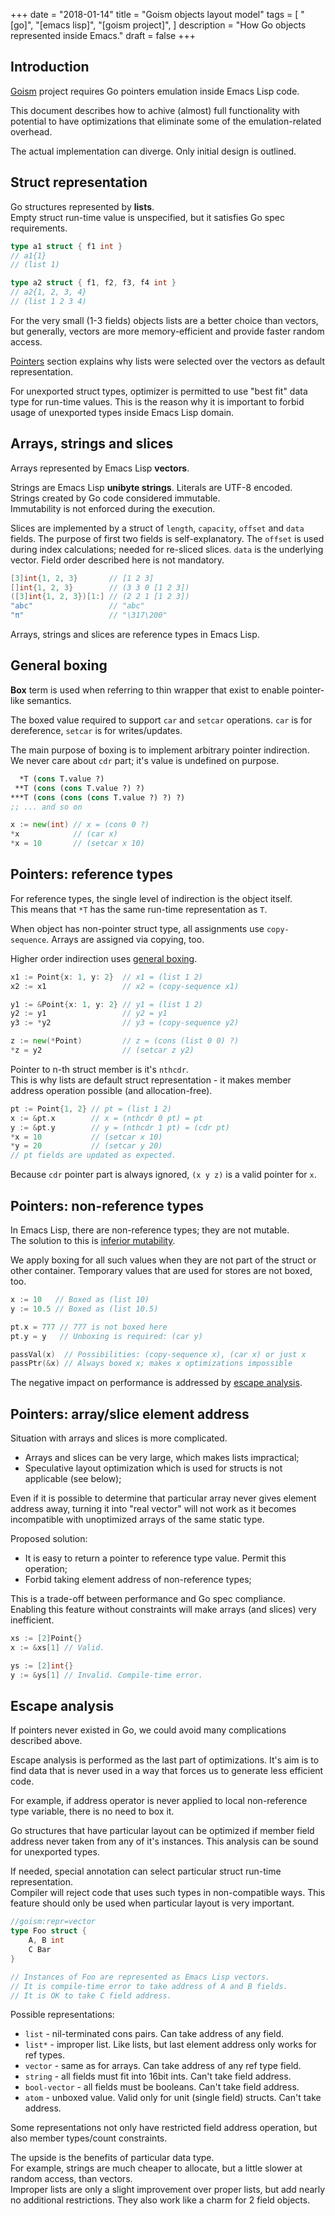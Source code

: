 +++
date = "2018-01-14"
title = "Goism objects layout model"
tags = [
    "[go]",
    "[emacs lisp]",
    "[goism project]",
]
description = "How Go objects represented inside Emacs."
draft = false
+++

## Introduction

[Goism](https://github.com/Quasilyte/goism) project requires Go pointers
emulation inside Emacs Lisp code.

This document describes how to achive (almost) full functionality with
potential to have optimizations that eliminate some of the
emulation-related overhead.

The actual implementation can diverge.
Only initial design is outlined.

## Struct representation

Go structures represented by **lists**.  
Empty struct run-time value is unspecified, but it satisfies Go spec requirements.

```go
type a1 struct { f1 int }
// a1{1}
// (list 1)

type a2 struct { f1, f2, f3, f4 int }
// a2{1, 2, 3, 4}
// (list 1 2 3 4)
```

For the very small (1-3 fields) objects lists are a better choice than vectors,
but generally, vectors are more memory-efficient and provide faster random access.

[Pointers](#pointers) section explains why lists were selected over the vectors
as default representation.

For unexported struct types, optimizer is permitted to use "best fit" data type
for run-time values.
This is the reason why it is important to forbid usage of unexported types inside
Emacs Lisp domain.

## Arrays, strings and slices

Arrays represented by Emacs Lisp **vectors**.

Strings are Emacs Lisp **unibyte strings**. Literals are UTF-8 encoded.  
Strings created by Go code considered immutable.  
Immutability is not enforced during the execution.

Slices are implemented by a struct of `length`, `capacity`, `offset` and `data` fields.
The purpose of first two fields is self-explanatory.
The `offset` is used during index calculations; needed for re-sliced slices.
`data` is the underlying vector. 
Field order described here is not mandatory.

```go
[3]int{1, 2, 3}       // [1 2 3]
[]int{1, 2, 3}        // (3 3 0 [1 2 3])
([3]int{1, 2, 3})[1:] // (2 2 1 [1 2 3])
"abc"                 // "abc"
"π"                   // "\317\200"
```

Arrays, strings and slices are reference types in Emacs Lisp.

## General boxing

**Box** term is used when referring to thin wrapper that exist to enable 
pointer-like semantics.

The boxed value required to support `car` and `setcar` operations.
`car` is for dereference, `setcar` is for writes/updates.

The main purpose of boxing is to implement arbitrary pointer indirection.  
We never care about `cdr` part; it's value is undefined on purpose.

```lisp
  *T (cons T.value ?)
 **T (cons (cons T.value ?) ?)
***T (cons (cons (cons T.value ?) ?) ?)
;; ... and so on
```

```go
x := new(int) // x = (cons 0 ?)
*x            // (car x)
*x = 10       // (setcar x 10)
```

## Pointers: reference types

For reference types, the single level of indirection is the object itself.  
This means that `*T` has the same run-time representation as `T`.

When object has non-pointer struct type, all assignments use `copy-sequence`.
Arrays are assigned via copying, too.

Higher order indirection uses [general boxing](#general-boxing).

```go
x1 := Point{x: 1, y: 2}  // x1 = (list 1 2)
x2 := x1                 // x2 = (copy-sequence x1)

y1 := &Point{x: 1, y: 2} // y1 = (list 1 2)
y2 := y1                 // y2 = y1
y3 := *y2                // y3 = (copy-sequence y2)

z := new(*Point)         // z = (cons (list 0 0) ?)
*z = y2                  // (setcar z y2)
```

Pointer to n-th struct member is it's `nthcdr`.  
This is why lists are default struct representation - it makes
member address operation possible (and allocation-free).

```go
pt := Point{1, 2} // pt = (list 1 2)
x := &pt.x        // x = (nthcdr 0 pt) = pt
y := &pt.y        // y = (nthcdr 1 pt) = (cdr pt)
*x = 10           // (setcar x 10)
*y = 20           // (setcar y 20)
// pt fields are updated as expected.
```

Because `cdr` pointer part is always ignored, `(x y z)` is a valid pointer for `x`.

## Pointers: non-reference types

In Emacs Lisp, there are non-reference types; they are not mutable.  
The solution to this is [inferior mutability](https://ricardomartins.cc/2016/06/08/interior-mutability).

We apply boxing for all such values when they are not part of the struct
or other container.
Temporary values that are used for stores are not boxed, too.

```go
x := 10   // Boxed as (list 10)
y := 10.5 // Boxed as (list 10.5)

pt.x = 777 // 777 is not boxed here
pt.y = y   // Unboxing is required: (car y)

passVal(x)  // Possibilities: (copy-sequence x), (car x) or just x
passPtr(&x) // Always boxed x; makes x optimizations impossible
```

The negative impact on performance is addressed by [escape analysis](#escape-analysis).

## Pointers: array/slice element address

Situation with arrays and slices is more complicated.

* Arrays and slices can be very large, which makes lists impractical;
* Speculative layout optimization which is used for structs is not applicable (see below);

Even if it is possible to determine that particular array never gives element address away,
turning it into "real vector" will not work as it becomes incompatible with unoptimized arrays
of the same static type.

Proposed solution:

* It is easy to return a pointer to reference type value. Permit this operation;
* Forbid taking element address of non-reference types;

This is a trade-off between performance and Go spec compliance.  
Enabling this feature without constraints will make arrays (and slices)
very inefficient.

```go
xs := [2]Point{}
x := &xs[1] // Valid.

ys := [2]int{}
y := &ys[1] // Invalid. Compile-time error.
```

## Escape analysis

If pointers never existed in Go, we could avoid many complications described above.

Escape analysis is performed as the last part of optimizations.
It's aim is to find data that is never used in a way that forces us to
generate less efficient code.

For example, if address operator is never applied to local non-reference type
variable, there is no need to box it.

Go structures that have particular layout can be optimized if
member field address never taken from any of it's instances.
This analysis can be sound for unexported types.

If needed, special annotation can select particular struct run-time
representation.  
Compiler will reject code that uses such types in
non-compatible ways.
This feature should only be used when particular layout is very important.

```go
//goism:repr=vector
type Foo struct {
    A, B int
    C Bar
}

// Instances of Foo are represented as Emacs Lisp vectors.
// It is compile-time error to take address of A and B fields.
// It is OK to take C field address.
```

Possible representations:

* `list` - nil-terminated cons pairs. Can take address of any field.
* `list*` - improper list. Like lists, but last element address only works for ref types.
* `vector` - same as for arrays. Can take address of any ref type field.
* `string` - all fields must fit into 16bit ints. Can't take field address.
* `bool-vector` - all fields must be booleans. Can't take field address.
* `atom` - unboxed value. Valid only for unit (single field) structs. Can't take address.

Some representations not only have restricted field address operation, but also
member types/count constraints. 

The upside is the benefits of particular data type.  
For example, strings are much cheaper to allocate, but a little slower at
random access, than vectors.  
Improper lists are only a slight improvement over proper lists, but add nearly
no additional restrictions. They also work like a charm for 2 field objects.
